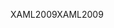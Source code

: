 <span data-ttu-id="853fe-101">XAML2009</span><span class="sxs-lookup"><span data-stu-id="853fe-101">XAML2009</span></span>